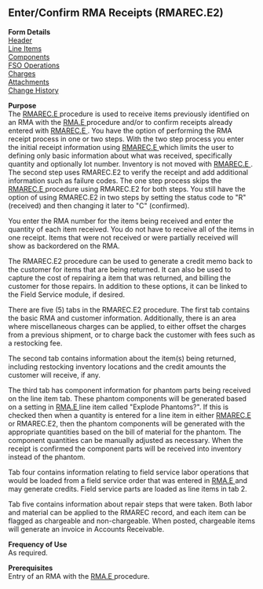 ##  Enter/Confirm RMA Receipts (RMAREC.E2)

<PageHeader />

**Form Details**  
[ Header ](RMAREC-E2-1/README.md)   
[ Line Items ](RMAREC-E2-2/README.md)   
[ Components ](RMAREC-E2-3/README.md)   
[ FSO Operations ](RMAREC-E2-4/README.md)   
[ Charges ](RMAREC-E2-5/README.md)   
[ Attachments ](RMAREC-E2-6/README.md)   
[ Change History ](RMAREC-E2-7/README.md)   

**Purpose**  
The [ RMAREC.E ](RMAREC-E/README.md) procedure is used to receive items previously identified on an RMA with the [ RMA.E ](../RMA-E/README.md) procedure and/or to confirm receipts already entered with [ RMAREC.E ](RMAREC-E/README.md) . You have the option of performing the RMA receipt process in one or two steps. With the two step process you enter the initial receipt information using [ RMAREC.E ](RMAREC-E/README.md) which limits the user to defining only basic information about what was received, specifically quantity and optionally lot number. Inventory is not moved with [ RMAREC.E ](RMAREC-E/README.md) . The second step uses RMAREC.E2 to verify the receipt and add additional information such as failure codes. The one step process skips the [ RMAREC.E ](RMAREC-E/README.md) procedure using RMAREC.E2 for both steps. You still have the option of using RMAREC.E2 in two steps by setting the status code to "R" (received) and then changing it later to "C" (confirmed).   
  
You enter the RMA number for the items being received and enter the quantity
of each item received. You do not have to receive all of the items in one
receipt. Items that were not received or were partially received will show as
backordered on the RMA.  
  
The RMAREC.E2 procedure can be used to generate a credit memo back to the
customer for items that are being returned. It can also be used to capture the
cost of repairing a item that was returned, and billing the customer for those
repairs. In addition to these options, it can be linked to the Field Service
module, if desired.  
  
There are five (5) tabs in the RMAREC.E2 procedure. The first tab contains the
basic RMA and customer information. Additionally, there is an area where
miscellaneous charges can be applied, to either offset the charges from a
previous shipment, or to charge back the customer with fees such as a
restocking fee.  
  
The second tab contains information about the item(s) being returned,
including restocking inventory locations and the credit amounts the customer
will receive, if any.  
  
The third tab has component information for phantom parts being received on the line item tab. These phantom components will be generated based on a setting in [ RMA.E ](../RMA-E/README.md) line item called "Explode Phantoms?". If this is checked then when a quantity is entered for a line item in either [ RMAREC.E ](RMAREC-E/README.md) or RMAREC.E2, then the phantom components will be generated with the appropriate quantities based on the bill of material for the phantom. The component quantities can be manually adjusted as necessary. When the receipt is confirmed the component parts will be received into inventory instead of the phantom.   
  
Tab four contains information relating to field service labor operations that would be loaded from a field service order that was entered in [ RMA.E ](../RMA-E/README.md) and may generate credits. Field service parts are loaded as line items in tab 2.   
  
Tab five contains information about repair steps that were taken. Both labor
and material can be applied to the RMAREC record, and each item can be flagged
as chargeable and non-chargeable. When posted, chargeable items will generate
an invoice in Accounts Receivable.

**Frequency of Use**  
As required.

**Prerequisites**  
Entry of an RMA with the [ RMA.E ](../RMA-E/README.md) procedure. 

<badge text= "Version 8.10.57" vertical="middle" />

<PageFooter />